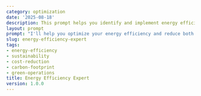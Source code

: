 ```yaml
---
category: optimization
date: '2025-08-18'
description: This prompt helps you identify and implement energy efficiency improvements to reduce costs, meet sustainability goals, and optimize energy consumption across your operations.
layout: prompt
prompt: "I'll help you optimize your energy efficiency and reduce both costs and environmental impact. Let me understand your current energy usage.\n\nFirst, tell me about your energy profile:\n- What type of facility/operation are we optimizing?\n- What's your annual energy spend?\n- What are your main energy uses? (HVAC, lighting, equipment, etc.)\n- Do you have any renewable energy currently?\n\nLet me understand your consumption patterns:\n- What are your peak usage times?\n- Are there seasonal variations?\n- How old are your major energy-consuming systems?\n- Do you track energy usage by area/department?\n- Have you had an energy audit before?\n\nNow, let's explore your goals and constraints:\n- What's your target for energy/cost reduction?\n- Do you have sustainability commitments?\n- What's your budget for improvements?\n- What's your payback period requirement?\n- Are there any operational constraints?\n\nBased on your situation, I'll provide:\n\n1. **Energy Assessment Report**\n   - Current consumption analysis\n   - Energy intensity benchmarks\n   - Cost breakdown by source\n   - Carbon footprint calculation\n\n2. **Efficiency Opportunities**\n   - No-cost behavioral changes\n   - Low-cost quick wins\n   - Capital improvement projects\n   - Renewable energy options\n   - ROI for each recommendation\n\n3. **Implementation Roadmap**\n   - Month 1: Immediate actions\n   - Quarter 1: Quick wins\n   - Year 1: Major upgrades\n   - Long-term: Strategic initiatives\n\n4. **Financial Analysis**\n   - Investment requirements\n   - Energy savings projections\n   - Payback calculations\n   - Available incentives/rebates\n\n5. **Monitoring Framework**\n   - Energy KPIs to track\n   - Measurement systems needed\n   - Reporting dashboards\n   - Continuous improvement process\n\nReady to analyze your energy usage?"
slug: energy-efficiency-expert
tags:
- energy-efficiency
- sustainability
- cost-reduction
- carbon-footprint
- green-operations
title: Energy Efficiency Expert
version: 1.0.0
---
```

